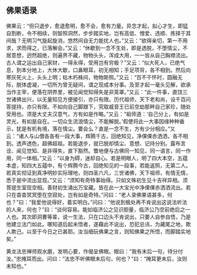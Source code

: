 ##  佛果语录

佛果云：“但只退步，愈退愈明，愈不会，愈有力量。异念才起，拟心才生，即猛自割断，令不相续，则智照洞然，步步踏实地，岂有高低、憎爱、违顺、拣择于其间哉？无明习气旋起旋消，悠然间自无力能扰人也。”又云：“欲得亲切，第一不用求，求而得之，已落解会。”又云：“休歇到一念不生处，即是透脱，不堕情尘，不居意想，迥然超绝，则遍界不藏，物物头头，浑成大用，一一皆从自己胸襟流出。古人谓之运出自己家财，一得永得，受用岂有穷极？”又云：“似大死人，已绝气息，到本分地上，大休大歇，口鼻眼耳，初无相知；手足项背，各不相到。然后向寒灰死火上，头头上明；枯木朽株间，物物斯照。”又云：“百不干怀时，圆融无际，脱体虚凝，一切所为曾无疑间，谓之现成本分事。及至才起一毫头见解，欲承当作主宰，便落在阴界里，被见闻觉知得失是非笼罩。”又云：“此一件事，直饶三世诸佛出兴，以无量知见方便接引，亦只有限。历代祖师，天下老和尚，设千百问答提持，亦只有限。不如向自己脚跟下，究取威音王已前空劫那畔自己家珍，随处受用也。须是大丈夫汉意气，方有如是作略。”又云：“祖师道：‘自己分上，有如是灵光，有如是自在。一切众生流浪情尘，不能解脱。’假使将此一大事因缘种种垂示，犹是有机有境，落在情尘。要会么？直是一念不生，方有少分相应。”又云：“诸人与山僧各各有一段大事，辉腾千古，回绝知见，净倮倮赤洒洒，各不相到。透声透色，超佛超祖。若能退步，就已脱却情尘、意想、记持分别。露布言诠、闻见觉知、是非得失，直下豁然。瞥地便与古佛同一知见，同一语言，同一作用，同一体相。”又云：“以身为碍，迷却自心。若是明眼人，明了四大本空，五蕴本虚，知四大五蕴中，有个辉腾今古，回绝知见的一段事，若能返照，无第二人。若真实彻证到真净明妙实际理地，则四圣六凡，三世诸佛，天下祖师，有情无情，悉于是中流出显现。”又云：“须知有奇特事始得。只如文殊初生见十吉祥异相。须菩提生室现空相。善财初生涌出万宝藏。皆在此一大宝光中净倮倮赤洒洒流出。若只在杳杳冥冥堕在空寂处，岂有如是奇特。”问曰：“老人录佛果语甚多，何也？”曰：“我爱他说得好，着实明白。”问曰：“他说到极处再不肯说出这说法听法的人来，何也？”曰：“谈何容易。能如临济公之见识胆量，临济公乃空前绝后之一人也。其次即洞曹等辈，说一生法，只在口边头不肯说出，只要人自参自悟，乃是他建立法门如此。哪知道后起未悟者，遂藉此不说出，恐犯忌讳，为藏尾之地，欺人欺己。以至于今日之已甚耶。汝当细玩佛果之言，则知佛果之所悟，而脚踏实地矣。”

黄龙法忠禅师观水磨，发明心要，作偈呈佛眼。眼曰：“我有末后一句，待分付汝。”忠掩耳而出。问曰：“法忠不听佛眼末后句，何也？”曰：“掩耳更末后，汝则未知也。”
